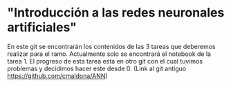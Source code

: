 # "Introducción a las redes neuronales artificiales"

En este git se encontrarán los contenidos de las 3 tareas que deberemos realizar para el ramo.
Actualmente solo se encontrará el notebook de la tarea 1. El progreso de esta tarea esta en otro git con el
cual tuvimos problemas y decidimos hacer este desde 0. (Link al git antiguo https://github.com/cmaldona/ANN)
